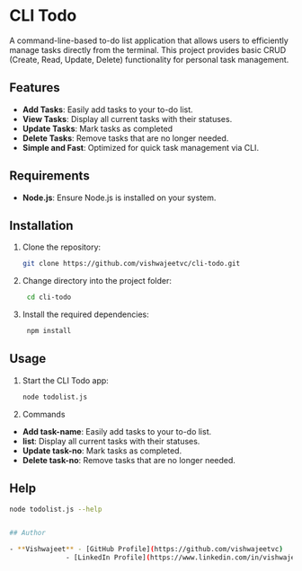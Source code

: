 # CLI Todo

A command-line-based to-do list application that allows users to efficiently manage tasks directly from the terminal. This project provides basic CRUD (Create, Read, Update, Delete) functionality for personal task management.

## Features

- **Add Tasks**: Easily add tasks to your to-do list.
- **View Tasks**: Display all current tasks with their statuses.
- **Update Tasks**: Mark tasks as completed
- **Delete Tasks**: Remove tasks that are no longer needed.
- **Simple and Fast**: Optimized for quick task management via CLI.

## Requirements

- **Node.js**: Ensure Node.js is installed on your system.

## Installation

1. Clone the repository:
   ```bash
   git clone https://github.com/vishwajeetvc/cli-todo.git

2. Change directory into the project folder:
   ```bash
    cd cli-todo
3. Install the required dependencies:
   ```bash
    npm install

## Usage

1. Start the CLI Todo app:
   ```bash
   node todolist.js

2. Commands

- **Add task-name**: Easily add tasks to your to-do list.
- **list**: Display all current tasks with their statuses.
- **Update task-no**: Mark tasks as completed.
- **Delete task-no**: Remove tasks that are no longer needed.

## Help
   ```bash
   node todolist.js --help


## Author

- **Vishwajeet** - [GitHub Profile](https://github.com/vishwajeetvc)
                 - [LinkedIn Profile](https://www.linkedin.com/in/vishwajeet-kumar-052054248)
